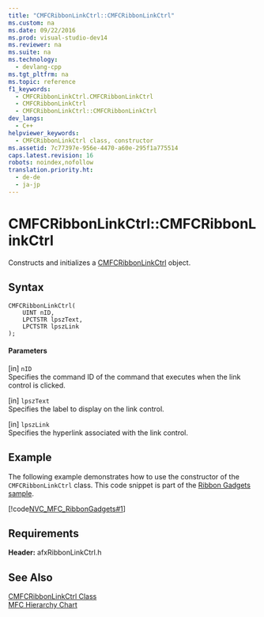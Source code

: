 ```yaml
---
title: "CMFCRibbonLinkCtrl::CMFCRibbonLinkCtrl"
ms.custom: na
ms.date: 09/22/2016
ms.prod: visual-studio-dev14
ms.reviewer: na
ms.suite: na
ms.technology: 
  - devlang-cpp
ms.tgt_pltfrm: na
ms.topic: reference
f1_keywords: 
  - CMFCRibbonLinkCtrl.CMFCRibbonLinkCtrl
  - CMFCRibbonLinkCtrl
  - CMFCRibbonLinkCtrl::CMFCRibbonLinkCtrl
dev_langs: 
  - C++
helpviewer_keywords: 
  - CMFCRibbonLinkCtrl class, constructor
ms.assetid: 7c77397e-956e-4470-a60e-295f1a775514
caps.latest.revision: 16
robots: noindex,nofollow
translation.priority.ht: 
  - de-de
  - ja-jp
---
```

# CMFCRibbonLinkCtrl::CMFCRibbonLinkCtrl
Constructs and initializes a [CMFCRibbonLinkCtrl](../vs140/cmfcribbonlinkctrl-class.md) object.  
  
## Syntax  
  
```  
CMFCRibbonLinkCtrl(  
    UINT nID,  
    LPCTSTR lpszText,  
    LPCTSTR lpszLink   
);  
```  
  
#### Parameters  
 [in] `nID`  
 Specifies the command ID of the command that executes when the link control is clicked.  
  
 [in] `lpszText`  
 Specifies the label to display on the link control.  
  
 [in] `lpszLink`  
 Specifies the hyperlink associated with the link control.  
  
## Example  
 The following example demonstrates how to use the constructor of the `CMFCRibbonLinkCtrl` class. This code snippet is part of the [Ribbon Gadgets sample](../vs140/visual-c---samples.md).  
  
 [!code[NVC_MFC_RibbonGadgets#1](../vs140/codesnippet/CPP/cmfcribbonlinkctrl--cmfcribbonlinkctrl_1.cpp)]
  
  
## Requirements  
 **Header:** afxRibbonLinkCtrl.h  
  
## See Also  
 [CMFCRibbonLinkCtrl Class](../vs140/cmfcribbonlinkctrl-class.md)   
 [MFC Hierarchy Chart](../vs140/hierarchy-chart.md)